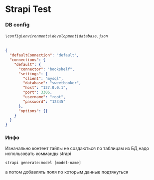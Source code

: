 # Strapi Test

### DB config 
###### `\config\environments\development\database.json`
```json
{
  "defaultConnection": "default",
  "connections": {
    "default": {
      "connector": "bookshelf",
      "settings": {
        "client": "mysql",
        "database": "sweetbooker",
        "host": "127.0.0.1",
        "port": 3306,
        "username": "root",
        "password": "12345"
      },
      "options": {}
    }
  }
}

```

### Инфо 
Изначально контент тайпы не создаються по таблицам из БД
надо использовать комманды strapi
```
strapi generate:model [model-name]
```

а потом добавлять поля по которым данные подтянуться